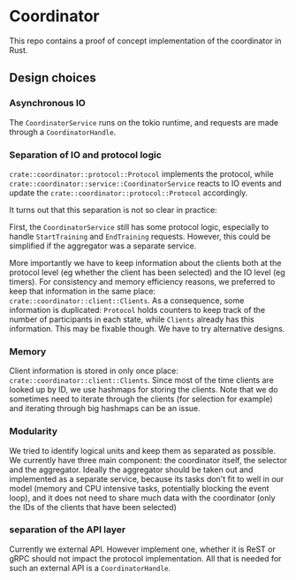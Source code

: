 # Coordinator

This repo contains a proof of concept implementation of the
coordinator in Rust.

## Design choices

### Asynchronous IO

The `CoordinatorService` runs on the tokio runtime, and requests are made through a `CoordinatorHandle`.

### Separation of IO and protocol logic

`crate::coordinator::protocol::Protocol` implements the protocol,
while `crate::coordinator::service::CoordinatorService` reacts to IO
events and update the `crate::coordinator::protocol::Protocol`
accordingly.

It turns out that this separation is not so clear in practice:

First, the `CoordinatorService` still has some protocol logic,
especially to handle `StartTraining` and `EndTraining`
requests. However, this could be simplified if the aggregator was a
separate service.

More importantly we have to keep information about the clients both at
the protocol level (eg whether the client has been selected) and the
IO level (eg timers). For consistency and memory efficiency reasons,
we preferred to keep that information in the same place:
`crate::coordinator::client::Clients`. As a consequence, some
information is duplicated: `Protocol` holds counters to keep track of
the number of participants in each state, while `Clients` already has
this information. This may be fixable though. We have to try
alternative designs.

### Memory

Client information is stored in only once place:
`crate::coordinator::client::Clients`. Since most of the time clients
are looked up by ID, we use hashmaps for storing the clients. Note
that we do sometimes need to iterate through the clients (for
selection for example) and iterating through big hashmaps can be an
issue.

### Modularity

We tried to identify logical units and keep them as separated as
possible. We currently have three main component: the coordinator
itself, the selector and the aggregator. Ideally the aggregator should
be taken out and implemented as a separate service, because its tasks
don't fit to well in our model (memory and CPU intensive tasks,
potentially blocking the event loop), and it does not need to share
much data with the coordinator (only the IDs of the clients that have
been selected)


### separation of the API layer

Currently we external API. However implement one, whether it is ReST
or gRPC should not impact the protocol implementation. All that is
needed for such an external API is a `CoordinatorHandle`.
